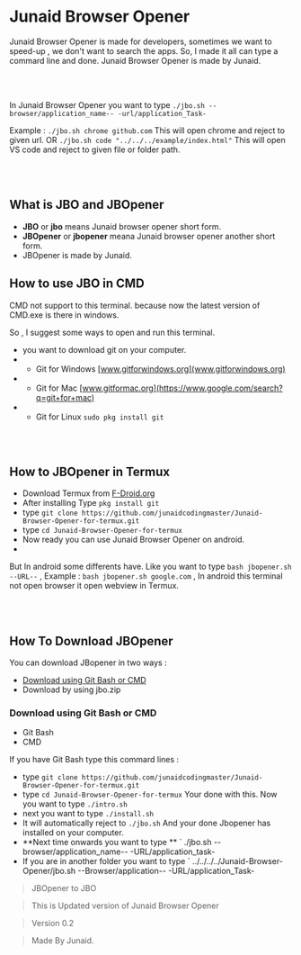 # Junaid Browser Opener
Junaid Browser Opener is made for developers, sometimes we want to speed-up , we don't want to search the apps. So, I made it all can type a commard line and done. Junaid Browser Opener is made by Junaid.

<br></br>

In Junaid Browser Opener you want to type ` ./jbo.sh --browser/application_name-- -url/application_Task- `

Example : ` ./jbo.sh chrome github.com ` This will open chrome and reject to given url. OR ` ./jbo.sh code "../../../example/index.html" ` This will open VS code and reject to given file or folder path.

<br></br>

## What is JBO and JBOpener
 - **JBO** or **jbo** means Junaid browser opener short form.
 - **JBOpener** or **jbopener** meana Junaid browser opener another short form.
 - JBOpener is made by Junaid.

## How to use JBO in CMD
CMD not support to this terminal.
because now the latest version of CMD.exe is there in windows.

So , I suggest some ways to open and run this terminal.
- you want to download git on your computer.
- - Git for Windows [www.gitforwindows.org](www.gitforwindows.org)
- - Git for Mac [www.gitformac.org](https://www.google.com/search?q=git+for+mac)
- - Git for Linux ` sudo pkg install git `

<br></br>

## How to JBOpener in Termux
- Download Termux from [F-Droid.org](https://f-droid.org/packages/com.termux/)
- After installing Type ` pkg install git ` 
- type ` git clone https://github.com/junaidcodingmaster/Junaid-Browser-Opener-for-termux.git `
- type ` cd Junaid-Browser-Opener-for-termux `
- Now ready you can use Junaid Browser Opener on android.
- 
But In android some differents have. Like you want to type ` bash jbopener.sh --URL-- ` , 
Example : ` bash jbopener.sh google.com ` , In android this terminal not open browser it open webview in Termux.

<br></br>

## How To Download JBOpener 
You can download JBopener in two ways :
- [Download using Git Bash or CMD](#download-using-git-bash-or-cmd)
- Download by using jbo.zip

### Download using Git Bash or CMD
- Git Bash
- CMD

If you have Git Bash type this commard lines :
- type ` git clone https://github.com/junaidcodingmaster/Junaid-Browser-Opener-for-termux.git `
- type ` cd Junaid-Browser-Opener-for-termux `
Your done with this. Now you want to type ` ./intro.sh `
- next you want to type ` ./install.sh `
- It will automatically reject to ` ./jbo.sh `
And your done Jbopener has installed on your computer.
- **Next time onwards you want to type ** ` ./jbo.sh --browser/application_name-- -URL/application_task-
- If you are in another folder you want to type ` ../../../../Junaid-Browser-Opener/jbo.sh --Browser/application-- -URL/application_Task-

> JBOpener to JBO


> This is Updated version of Junaid Browser Opener


> Version 0.2


> Made By Junaid.
